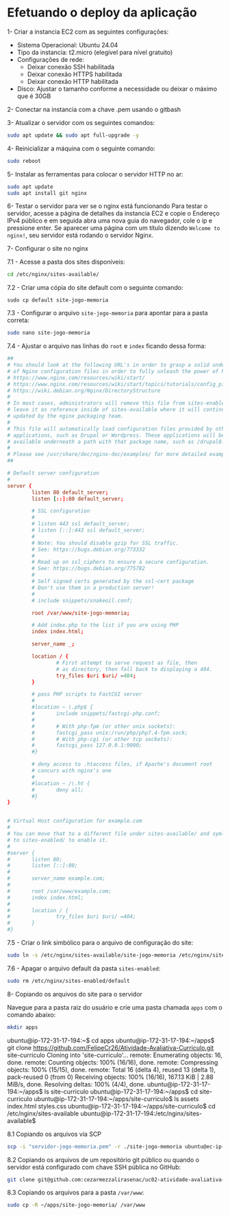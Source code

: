 # Efetuando o deploy da aplicação
1- Criar a instancia EC2 com as seguintes configurações:
- Sistema Operacional: Ubuntu 24.04
- Tipo da instancia: t2.micro (elegível para nível gratuito)
- Configurações de rede:
  - Deixar conexão SSH habilitada
  - Deixar conexão HTTPS habilitada
  - Deixar conexão HTTP habilitada
- Disco: Ajustar o tamanho conforme a necessidade ou deixar o máximo que é 30GB

2- Conectar na instancia com a chave .pem usando o gitbash

3- Atualizar o servidor com os seguintes comandos:
```sh
sudo apt update && sudo apt full-upgrade -y
```

4- Reinicializar a máquina com o seguinte comando: 
```sh
sudo reboot
```

5- Instalar as ferramentas para colocar o servidor HTTP no ar:
```sh
sudo apt update
sudo apt install git nginx
```

6- Testar o servidor para ver se o nginx está funcionando
Para testar o servidor, acesse a página de detalhes da instancia EC2 e copie o Endereço IPv4 público e em seguida abra uma nova guia do navegador, cole o ip e pressione enter. Se aparecer uma página com um título dizendo  `Welcome to nginx!`, seu servidor está rodando o servidor Nginx.

7- Configurar o site no nginx

7.1 - Acesse a pasta dos sites disponíveis:
```sh
cd /etc/nginx/sites-available/
```

7.2 - Criar uma cópia do site default com o seguinte comando:
```
sudo cp default site-jogo-memoria
```

7.3 - Configurar o arquivo `site-jogo-memoria` para apontar para a pasta correta:
```sh
sudo nano site-jogo-memoria
```

7.4 - Ajustar o arquivo nas linhas do `root` e `index` ficando dessa forma:

```conf
##
# You should look at the following URL's in order to grasp a solid understanding
# of Nginx configuration files in order to fully unleash the power of Nginx.
# https://www.nginx.com/resources/wiki/start/
# https://www.nginx.com/resources/wiki/start/topics/tutorials/config_pitfalls/
# https://wiki.debian.org/Nginx/DirectoryStructure
#
# In most cases, administrators will remove this file from sites-enabled/ and
# leave it as reference inside of sites-available where it will continue to be
# updated by the nginx packaging team.
#
# This file will automatically load configuration files provided by other
# applications, such as Drupal or Wordpress. These applications will be made
# available underneath a path with that package name, such as /drupal8.
#
# Please see /usr/share/doc/nginx-doc/examples/ for more detailed examples.
##

# Default server configuration
#
server {
        listen 80 default_server;
        listen [::]:80 default_server;

        # SSL configuration
        #
        # listen 443 ssl default_server;
        # listen [::]:443 ssl default_server;
        #
        # Note: You should disable gzip for SSL traffic.
        # See: https://bugs.debian.org/773332
        #
        # Read up on ssl_ciphers to ensure a secure configuration.
        # See: https://bugs.debian.org/775782
        #
        # Self signed certs generated by the ssl-cert package
        # Don't use them in a production server!
        #
        # include snippets/snakeoil.conf;

        root /var/www/site-jogo-memoria;

        # Add index.php to the list if you are using PHP
        index index.html;

        server_name _;

        location / {
                # First attempt to serve request as file, then
                # as directory, then fall back to displaying a 404.
                try_files $uri $uri/ =404;
        }

        # pass PHP scripts to FastCGI server
        #
        #location ~ \.php$ {
        #       include snippets/fastcgi-php.conf;
        #
        #       # With php-fpm (or other unix sockets):
        #       fastcgi_pass unix:/run/php/php7.4-fpm.sock;
        #       # With php-cgi (or other tcp sockets):
        #       fastcgi_pass 127.0.0.1:9000;
        #}

        # deny access to .htaccess files, if Apache's document root
        # concurs with nginx's one
        #
        #location ~ /\.ht {
        #       deny all;
        #}
}


# Virtual Host configuration for example.com
#
# You can move that to a different file under sites-available/ and symlink that
# to sites-enabled/ to enable it.
#
#server {
#       listen 80;
#       listen [::]:80;
#
#       server_name example.com;
#
#       root /var/www/example.com;
#       index index.html;
#
#       location / {
#               try_files $uri $uri/ =404;
#       }
#}
```

7.5 - Criar o link simbólico para o arquivo de configuração do site:
```sh
sudo ln -s /etc/nginx/sites-available/site-jogo-memoria /etc/nginx/sites-enabled/site-jogo-memoria
```
7.6 - Apagar o arquivo default da pasta `sites-enabled`:
```sh
sudo rm /etc/nginx/sites-enabled/default
```


8- Copiando os arquivos do site para o servidor

Navegue para a pasta raiz do usuário e crie uma pasta chamada `apps` com o comando abaixo:
```sh
mkdir apps
```
ubuntu@ip-172-31-17-194:~$ cd apps
ubuntu@ip-172-31-17-194:~/apps$ git clone https://github.com/FelipeCr26/Atividade-Avaliativa-Curriculo.git site-curriculo
Cloning into 'site-curriculo'...
remote: Enumerating objects: 16, done.
remote: Counting objects: 100% (16/16), done.
remote: Compressing objects: 100% (15/15), done.
remote: Total 16 (delta 4), reused 13 (delta 1), pack-reused 0 (from 0)
Receiving objects: 100% (16/16), 167.13 KiB | 2.88 MiB/s, done.
Resolving deltas: 100% (4/4), done.
ubuntu@ip-172-31-17-194:~/apps$ ls
site-curriculo
ubuntu@ip-172-31-17-194:~/apps$ cd site-curriculo
ubuntu@ip-172-31-17-194:~/apps/site-curriculo$ ls
assets  index.html  styles.css
ubuntu@ip-172-31-17-194:~/apps/site-curriculo$ cd /etc/nginx/sites-available
ubuntu@ip-172-31-17-194:/etc/nginx/sites-available$


8.1 Copiando os arquivos via SCP
```sh
scp -i "servidor-jogo-memoria.pem" -r ./site-jogo-memoria ubuntu@ec-ip-do-servidor.us-east-2.compute.amazonaws.com:~/apps
```

8.2 Copiando os arquivos de um repositório git público ou quando o servidor está configurado com chave SSH pública no GitHub:
```sh
git clone git@github.com:cezarmezzalirasenac/uc02-atividade-avaliativa-jogo-memoria.git site-jogo-memoria
```


8.3 Copiando os arquivos para a pasta `/var/www`:

```sh
sudo cp -R ~/apps/site-jogo-memoria/ /var/www
```

